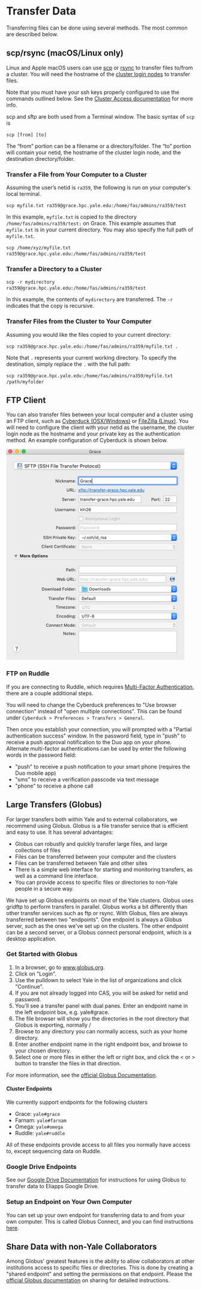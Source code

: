 # Transfer Data

Transferring files can be done using several methods. The most common are described below.

## scp/rsync (macOS/Linux only)

Linux and Apple macOS users can use [scp](https://linux.die.net/man/1/scp) or [rsync](http://linux.die.net/man/1/rsync) to transfer files to/from a cluster. You will need the hostname of the [cluster login nodes](/clusters-at-yale/clusters) to transfer files.

Note that you must have your ssh keys properly configured to use the commands outlined below. See the [Cluster Access documentation](/clusters-at-yale/access) for more info.

scp and sftp are both used from a Terminal window. The basic syntax of `scp` is

```
scp [from] [to]
```

The “from” portion can be a filename or a directory/folder. The “to” portion will contain your netid, the hostname of the cluster login node, and the destination directory/folder.

### Transfer a File from Your Computer to a Cluster

Assuming the user’s netid is `ra359`, the following is run on your computer's local terminal.

```
scp myfile.txt ra359@grace.hpc.yale.edu:/home/fas/admins/ra359/test
```

In this example, `myfile.txt` is copied to the directory `/home/fas/admins/ra359/test:` on Grace. This example assumes that `myfile.txt` is in your current directory. You may also specify the full path of `myfile.txt`.

```
scp /home/xyz/myfile.txt ra359@grace.hpc.yale.edu:/home/fas/admins/ra359/test
```

### Transfer a Directory to a Cluster

```
scp -r mydirectory ra359@grace.hpc.yale.edu:/home/fas/admins/ra359/test
```

In this example, the contents of `mydirectory` are transferred. The `-r` indicates that the copy is recursive.

### Transfer Files from the Cluster to Your Computer

Assuming you would like the files copied to your current directory:

```
scp ra359@grace.hpc.yale.edu:/home/fas/admins/ra359/myfile.txt .
```

Note that `.` represents your current working directory.
To specify the destination, simply replace the `.` with the full path:

```
scp ra359@grace.hpc.yale.edu:/home/fas/admins/ra359/myfile.txt /path/myfolder
```

## FTP Client

You can also transfer files between your local computer and a cluster using an FTP client, such as [Cyberduck (OSX/Windows)](https://cyberduck.io/) or [FileZilla (Linux)](https://filezilla-project.org/). You will need to configure the client with your netid as the username, the cluster login node as the hostname and your private key as the authentication method. An example configuration of Cyberduck is shown below.

![Cyberduck sample configuration.](/img/cyberduck.png)

### FTP on Ruddle

If you are connecting to  Ruddle, which requires [Multi-Factor Authentication](/clusters-at-yale/access/mfa), there are a couple additional steps.

You will need to change the Cyberduck preferences to "Use browser connection" instead of "open multiple connections". This can be found under `Cyberduck > Preferences > Transfers > General`.

Then once you establish your connection, you will prompted with a "Partial authentication success" window. In the password field, type in "push" to receive a push approval notification to the Duo app on your phone. Alternate multi-factor authentications can be used by enter the following words in the password field:

* "push" to receive a push notification to your smart phone (requires the Duo mobile app)
* "sms" to receive a verification passcode via text message
* "phone" to receive a phone call

## Large Transfers (Globus)

For larger transfers both within Yale and to external collaborators, we recommend using Globus. Globus is a file transfer service that is efficient and easy to use. It has several advantages:

* Globus can robustly and quickly transfer large files, and large collections of files
* Files can be transferred between your computer and the clusters
* Files can be transferred between Yale and other sites
* There is a simple web interface for starting and monitoring transfers, as well as a command line interface.
* You can provide access to specific files or directories to non-Yale people in a secure way.

We have set up Globus endpoints on most of the Yale clusters. Globus uses gridftp to perform transfers in parallel. Globus works a bit differently than other transfer services such as ftp or rsync. With Globus, files are always transferred between two "endpoints". One endpoint is always a Globus server, such as the ones we've set up on the clusters. The other endpoint can be a second server, or a Globus connect personal endpoint, which is a desktop application.

### ​Get Started with Globus

1.  In a browser, go to www.globus.org.
1.  Click on "Login".
1.  Use the pulldown to select Yale in the list of organizations and click "Continue".
1.  If you are not already logged into CAS, you will be asked for netid and password.
1.  You'll see a transfer panel with dual panes. Enter an endpoint name in the left endpoint box, e.g. yale#grace.
1.  The file browser will show you the directories in the root directory that Globus is exporting, normally /
1.  Browse to any directory you can normally access, such as your home directory.
1.  Enter another endpoint name in the right endpoint box, and browse to your chosen directory.
1.  Select one or more files in either the left or right box, and click the < or > button to transfer the files in that direction.

For more information, see the [official Globus Documentation](https://docs.globus.org).

#### Cluster Endpoints

We currently support endpoints for the following clusters

* Grace: `yale#grace`
* Farnam: `yale#farnam`
* Omega: `yale#omega`
* Ruddle: `yale#ruddle`

All of these endpoints provide access to all files you normally have access to, except sequencing data on Ruddle.

### Google Drive Endpoints

See our [Google Drive Documentation](/resources/google-drive) for instructions for using Globus to transfer data to Eliapps Google Drive.

### Setup an Endpoint on Your Own Computer

You can set up your own endpoint for transferring data to and from your own computer. This is called Globus Connect, and you can find instructions [here](https://www.globus.org/globus-connect).

## Share Data with non-Yale Collaborators

Among Globus' greatest features is the ability to allow collaborators at other institutions access to specific files or directories. This is done by creating a "shared endpoint" and setting the permissions on that endpoint. Please the [official Globus documentation](https://docs.globus.org/how-to/share-files/) on sharing for detailed instructions.


